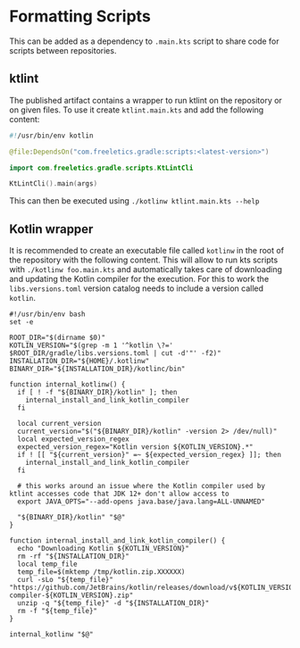 # Formatting Scripts

This can be added as a dependency to `.main.kts` script to share
code for scripts between repositories.

## ktlint

The published artifact contains a wrapper to run ktlint on the repository or on
given files. To use it create `ktlint.main.kts` and add the following content:

```kts
#!/usr/bin/env kotlin

@file:DependsOn("com.freeletics.gradle:scripts:<latest-version>")

import com.freeletics.gradle.scripts.KtLintCli

KtLintCli().main(args)
```

This can then be executed using `./kotlinw ktlint.main.kts --help`


## Kotlin wrapper

It is recommended to create an executable file called `kotlinw` in the root of the
repository with the following content. This will allow to run kts scripts with
`./kotlinw foo.main.kts` and automatically takes care of downloading and updating
the Kotlin compiler for the execution. For this to work the `libs.versions.toml`
version catalog needs to include a version called `kotlin`.

```shell
#!/usr/bin/env bash
set -e

ROOT_DIR="$(dirname $0)"
KOTLIN_VERSION="$(grep -m 1 '^kotlin \?=' $ROOT_DIR/gradle/libs.versions.toml | cut -d'"' -f2)"
INSTALLATION_DIR="${HOME}/.kotlinw"
BINARY_DIR="${INSTALLATION_DIR}/kotlinc/bin"

function internal_kotlinw() {
  if [ ! -f "${BINARY_DIR}/kotlin" ]; then
    internal_install_and_link_kotlin_compiler
  fi

  local current_version
  current_version="$("${BINARY_DIR}/kotlin" -version 2> /dev/null)"
  local expected_version_regex
  expected_version_regex="Kotlin version ${KOTLIN_VERSION}.*"
  if ! [[ "${current_version}" =~ ${expected_version_regex} ]]; then
    internal_install_and_link_kotlin_compiler
  fi

  # this works around an issue where the Kotlin compiler used by ktlint accesses code that JDK 12+ don't allow access to
  export JAVA_OPTS="--add-opens java.base/java.lang=ALL-UNNAMED"

  "${BINARY_DIR}/kotlin" "$@"
}

function internal_install_and_link_kotlin_compiler() {
  echo "Downloading Kotlin ${KOTLIN_VERSION}"
  rm -rf "${INSTALLATION_DIR}"
  local temp_file
  temp_file=$(mktemp /tmp/kotlin.zip.XXXXXX)
  curl -sLo "${temp_file}" "https://github.com/JetBrains/kotlin/releases/download/v${KOTLIN_VERSION}/kotlin-compiler-${KOTLIN_VERSION}.zip"
  unzip -q "${temp_file}" -d "${INSTALLATION_DIR}"
  rm -f "${temp_file}"
}

internal_kotlinw "$@"
```
